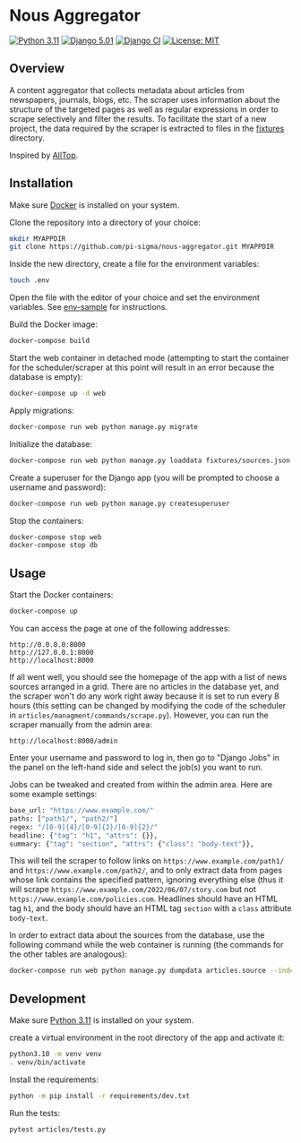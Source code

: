# Nous Aggregator

[![Python 3.11](https://img.shields.io/badge/python-3.11-blue)](https://www.python.org/downloads/release/python-3110/)
[![Django 5.01](https://img.shields.io/badge/django-5.0-blue)](https://docs.djangoproject.com/en/5.0/)
[![Django CI](https://github.com/pi-sigma/nous-aggregator/actions/workflows/django.yml/badge.svg)](https://github.com/pi-sigma/test/actions/workflows/django.yml)
[![License: MIT](https://img.shields.io/badge/License-MIT-yellow.svg)](https://github.com/pi-sigma/test/blob/main/LICENSE.md)


## Overview
A content aggregator that collects metadata about articles from newspapers, journals, blogs, etc.
The scraper uses information about the structure of the targeted pages as well as regular expressions in order to scrape selectively and filter the results.
To facilitate the start of a new project, the data required by the scraper is extracted to files in the [fixtures](https://github.com/pi-sigma/nous-aggregator/tree/main/fixtures) directory.

Inspired by [AllTop](https://alltop.com/).

## Installation
Make sure [Docker](https://docs.docker.com/get-docker/) is installed on your system.

Clone the repository into a directory of your choice: 
```sh
mkdir MYAPPDIR
git clone https://github.com/pi-sigma/nous-aggregator.git MYAPPDIR
```

Inside the new directory, create a file for the environment variables:
```sh
touch .env
```
Open the file with the editor of your choice and set the environment variables.
See [env-sample](https://github.com/pi-sigma/nous-aggregator/blob/main/env-sample) for instructions.

Build the Docker image:
```sh
docker-compose build
```

Start the web container in detached mode (attempting to start the container for the scheduler/scraper at this point will result in an error because the database is empty):
```sh
docker-compose up -d web
```

Apply migrations:
```sh
docker-compose run web python manage.py migrate
```

Initialize the database:
```sh
docker-compose run web python manage.py loaddata fixtures/sources.json
```

Create a superuser for the Django app (you will be prompted to choose a username and password):
```sh
docker-compose run web python manage.py createsuperuser
```

Stop the containers:
```sh
docker-compose stop web
docker-compose stop db
```


## Usage
Start the Docker containers:
```sh
docker-compose up
```

You can access the page at one of the following addresses:
```
http://0.0.0.0:8000
http://127.0.0.1:8000
http://localhost:8000
```

If all went well, you should see the homepage of the app with a list of news sources arranged in a grid.
There are no articles in the database yet, and the scraper won't do any work right away because it is set to run every 8 hours (this setting can be changed by modifying the code of the scheduler in `articles/managment/commands/scrape.py`).
However, you can run the scraper manually from the admin area:
```
http://localhost:8000/admin
```
Enter your username and password to log in, then go to "Django Jobs" in the panel on the left-hand side and select the job(s) you want to run.

Jobs can be tweaked and created from within the admin area. Here are some example settings:
```sh
base_url: "https://www.example.com/"
paths: ["path1/", "path2/"]
regex: "/[0-9]{4}/[0-9]{2}/[0-9]{2}/"
headline: {"tag": "h1", "attrs": {}},
summary: {"tag": "section", "attrs": {"class": "body-text"}},
```
This will tell the scraper to follow links on `https://www.example.com/path1/` and `https://www.example.com/path2/`, and to only extract data from pages whose link contains the specified pattern, ignoring everything else (thus it will scrape `https://www.example.com/2022/06/07/story.com` but not `https://www.example.com/policies.com`. Headlines should have an HTML tag `h1`, and the body should have an HTML tag `section` with a `class` attribute `body-text`.

In order to extract data about the sources from the database, use the following command while the web container is running (the commands for the other tables are analogous):
```sh
docker-compose run web python manage.py dumpdata articles.source --indent 2 > fixtures/sources.json
```

## Development
Make sure [Python 3.11](https://www.python.org/downloads/) is installed on your system.

create a virtual environment in the root directory of the app and activate it:
```sh
python3.10 -m venv venv
. venv/bin/activate
```
Install the requirements:
```sh
python -m pip install -r requirements/dev.txt
```
Run the tests:
```sh
pytest articles/tests.py
```
